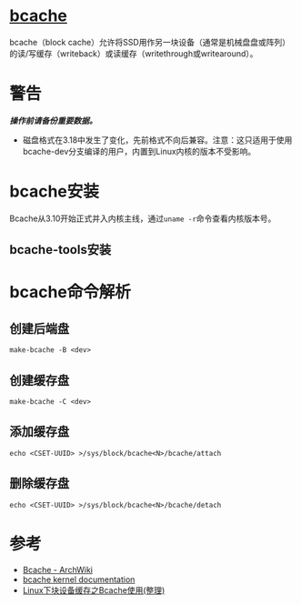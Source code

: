 [bcache](https://bcache.evilpiepirate.org/)
===========================================
bcache（block cache）允许将SSD用作另一块设备（通常是机械盘盘或阵列）的读/写缓存（writeback）或读缓存（writethrough或writearound）。

# 警告
***操作前请备份重要数据。***
 - 磁盘格式在3.18中发生了变化，先前格式不向后兼容。注意：这只适用于使用bcache-dev分支编译的用户，内置到Linux内核的版本不受影响。

# bcache安装
Bcache从3.10开始正式并入内核主线，通过`uname -r`命令查看内核版本号。
## bcache-tools安装


# bcache命令解析
## 创建后端盘
`make-bcache -B <dev>`
## 创建缓存盘
`make-bcache -C <dev>`
## 添加缓存盘
`echo <CSET-UUID> >/sys/block/bcache<N>/bcache/attach`
## 删除缓存盘
`echo <CSET-UUID> >/sys/block/bcache<N>/bcache/detach`

# 参考
 * [Bcache - ArchWiki](https://wiki.archlinux.org/title/bcache)
 * [bcache kernel documentation](https://www.kernel.org/doc/Documentation/bcache.txt)
 * [Linux下块设备缓存之Bcache使用(整理)](https://markrepo.github.io/maintenance/2018/09/10/bcache/)
